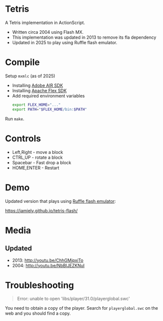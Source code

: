 # Tetris

A Tetris implementation in ActionScript. 

* Written circa 2004 using Flash MX.
* This implementation was updated in 2013 to remove its fla dependency
* Updated in 2025 to play using Ruffle flash emulator.

# Compile

Setup `mxmlc` (as of 2025)

* Installing [Adobe AIR SDK](https://airsdk.harman.com/runtime)
* Installing [Apache Flex SDK](https://flex.apache.org/installer.html)
* Add required environment variables
  ```bash
  export FLEX_HOME="..."
  export PATH="$FLEX_HOME/bin:$PATH"
  ```

Run `make`.

# Controls

* Left,Right - move a block
* CTRL,UP - rotate a block
* Spacebar - Fast drop a block
* HOME,ENTER - Restart

# Demo

Updated version that plays using [Ruffle flash emulator](https://ruffle.rs/):

https://jamiely.github.io/tetris-flash/

# Media

## Updated

* 2013: http://youtu.be/ChhGMjpxiTo
* 2004: http://youtu.be/NbBIJEZKNuI

# Troubleshooting

> Error: unable to open 'libs/player/31.0/playerglobal.swc'

You need to obtain a copy of the player. Search for `playerglobal.swc`
on the web and you should find a copy.
